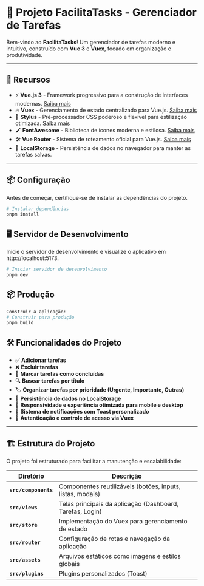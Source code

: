 # 🚀 Projeto FacilitaTasks - Gerenciador de Tarefas

Bem-vindo ao **FacilitaTasks**! Um gerenciador de tarefas moderno e intuitivo, construído com **Vue 3** e **Vuex**, focado em organização e produtividade.

---

## 🌟 **Recursos**

- ⚡ **Vue.js 3** - Framework progressivo para a construção de interfaces modernas. [Saiba mais](https://vuejs.org/)
- 🔥 **Vuex** - Gerenciamento de estado centralizado para Vue.js. [Saiba mais](https://vuex.vuejs.org/)
- 🎨 **Stylus** - Pré-processador CSS poderoso e flexível para estilização otimizada. [Saiba mais](https://stylus-lang.com/)
- 🖌️ **FontAwesome** - Biblioteca de ícones moderna e estilosa. [Saiba mais](https://fontawesome.com/)
- 🛠️ **Vue Router** - Sistema de roteamento oficial para Vue.js. [Saiba mais](https://router.vuejs.org/)
- 💾 **LocalStorage** - Persistência de dados no navegador para manter as tarefas salvas.

---

## 📦 **Configuração**

Antes de começar, certifique-se de instalar as dependências do projeto.

```bash
# Instalar dependências
pnpm install
```

## 🖥️ Servidor de Desenvolvimento
Inicie o servidor de desenvolvimento e visualize o aplicativo em http://localhost:5173.

```bash
# Iniciar servidor de desenvolvimento
pnpm dev
```

## 📦 Produção

```bash
Construir a aplicação:
# Construir para produção
pnpm build
```

## 🛠️ Funcionalidades do Projeto

- ✅ **Adicionar tarefas**
- ❌ **Excluir tarefas**
- 🔄 **Marcar tarefas como concluídas**
- 🔍 **Buscar tarefas por título**
- 🏷️ **Organizar tarefas por prioridade (Urgente, Importante, Outras)**
- 💾 **Persistência de dados no LocalStorage**
- 📱 **Responsividade e experiência otimizada para mobile e desktop**
- 🔔 **Sistema de notificações com Toast personalizado**
- 🔐 **Autenticação e controle de acesso via Vuex**

---

## 🏗️ Estrutura do Projeto

O projeto foi estruturado para facilitar a manutenção e escalabilidade:

| Diretório        | Descrição |
|-----------------|-----------|
| **`src/components`** | Componentes reutilizáveis (botões, inputs, listas, modais) |
| **`src/views`** | Telas principais da aplicação (Dashboard, Tarefas, Login) |
| **`src/store`** | Implementação do Vuex para gerenciamento de estado |
| **`src/router`** | Configuração de rotas e navegação da aplicação |
| **`src/assets`** | Arquivos estáticos como imagens e estilos globais |
| **`src/plugins`** | Plugins personalizados (Toast) |